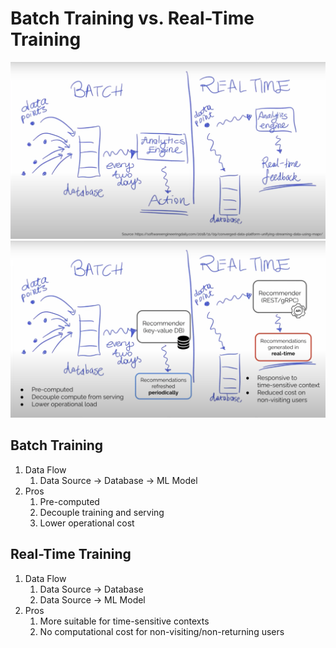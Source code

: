# Batch Training vs. Real-Time Training

![Batch vs. Real-Time 1](./diagrams/batch-real-time-1.png)
![Batch vs. Real-Time 2](./diagrams/batch-real-time-2.png)

## Batch Training

1. Data Flow
   1. Data Source -> Database -> ML Model
2. Pros
   1. Pre-computed
   2. Decouple training and serving
   3. Lower operational cost

## Real-Time Training

1. Data Flow
   1. Data Source -> Database
   2. Data Source -> ML Model
2. Pros
   1. More suitable for time-sensitive contexts
   2. No computational cost for non-visiting/non-returning users
